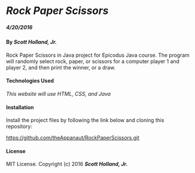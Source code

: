 # _Rock Paper Scissors_

##### _4/20/2016_

#### By _**Scott Holland, Jr.**_

Rock Paper Scissors in Java project for Epicodus Java course. The program will randomly select rock, paper, or scissors for a computer player 1 and player 2, and then print the winner, or a draw.


#### Technologies Used

_This website will use HTML, CSS, and Java_

#### Installation

Install the project files by following the link below and cloning this repository:

https://github.com/theAppanaut/RockPaperScissors.git


#### License

MIT License. Copyright (c) 2016 **_Scott Holland, Jr._**

